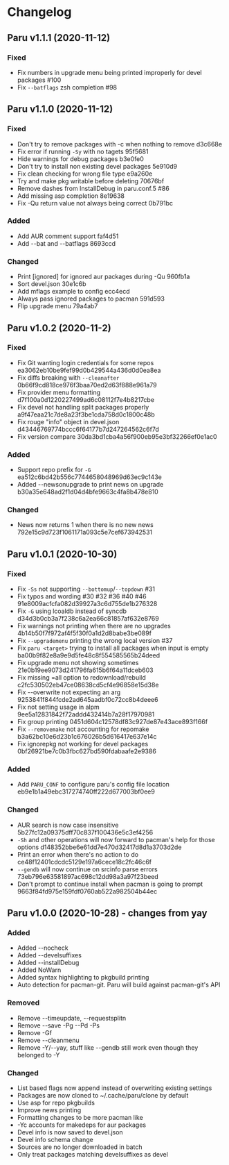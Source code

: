 # Changelog

## Paru v1.1.1 (2020-11-12)

### Fixed

- Fix numbers in upgrade menu being printed improperly for devel packages #100
- Fix `--batflags` zsh completion #98

## Paru v1.1.0 (2020-11-12)

### Fixed

- Don't try to remove packages with -c when nothing to remove d3c668e
- Fix error if running `-Sy` with no tagets 95f5681
- Hide warnings for debug packages b3e0fe0
- Don't try to install non existing devel packages 5e910d9
- Fix clean checking for wrong file type e9a260e
- Try and make pkg writable before deleting 70676bf
- Remove dashes from InstallDebug in paru.conf.5 #86
- Add missing asp completion 8e19638
-  Fix -Qu return value not always being correct 0b791bc

### Added

- Add AUR comment support faf4d51
- Add --bat and --batflags 8693ccd

### Changed

- Print [ignored] for ignored aur packages during -Qu 960fb1a
- Sort devel.json 30e1c6b
- Add mflags example to config ecc4ecd
- Always pass ignored packages to pacman 591d593
- Flip upgrade menu 79a4ab7

## Paru v1.0.2 (2020-11-2)

### Fixed

- Fix Git wanting login credentials for some repos ea3062eb10be9fef99d0b429544a436d0d0ea8ea
- Fix diffs breaking with `--cleanafter` 0b66f9cd818ce976f3baa70ed2d63f888e961a79
- Fix provider menu formatting d7f100a0d1220227499ad6c08112f7e4b8217cbe
- Fix devel not handling split packages properly a9f47eaa21c7de8a23f3be1cda758d0c1800c48b
- Fix rouge "info" object in devel.json d43446769774bccc6f64177b7d247264562c6f7d
- Fix version compare 30da3bd1cba4a56f900eb95e3bf32266ef0e1ac0

### Added

- Support repo prefix for `-G` ea512c6bd42b556c7744658048969d63ec9c143e
- Added --newsonupgrade to print news on upgrade b30a35e648ad2f1d04d4bfe9663c4fa8b478e810

### Changed

- News now returns 1 when there is no new news 792e15c9d723f1061171a093c5e7cef673942531

## Paru v1.0.1 (2020-10-30)

### Fixed

- Fix `-Ss` not supporting `--bottomup`/`--topdown` #31 
- Fix typos and wording #30 #32 #36 #40 #46 91e8009acfcfa082d39927a3c6d755de1b276328
- Fix `-G` using lcoaldb instead of syncdb d34d3b0cb3a7f238c6a2ea66c81857af632e8769
- Fix warnings not printing when there are no upgrades 4b14b50f7f972af4f5f30f0a1d2d8babe3be089f
- Fix `--upgrademenu` printing the wrong local version #37
- Fix `paru <target>` trying to install all packages when input is empty ba00b9f82e8a9e9d5fe48c8f554585565b24deed
- Fix upgrade menu not showing sometimes 21e0b19ee9073d241796fa615b6f64a11dceb603
- Fix missing =all option to redownload/rebuild c2fc530502eb47ce08638cd5cf4e96858e15d38e
- Fix --overwrite not expecting an arg 9253841f844fcde2ad645aadbf0c72cc8b4deee6
- Fix not setting usage in alpm 9ee5a12831842f72addd432414b7a28f17970981
- Fix group printing 0451d604c12578df83c927de87e43ace893f166f
- Fix `--removemake` not accounting for repomake b3a62bc10e6d23b1c676026b5d616417e637e14c
- Fix ignorepkg not working for devel packages 0bf26921be7c0b3fbc627bd590fdabaafe2e9386

### Added

- Add `PARU_CONF` to configure paru's config file location eb9e1b1a49ebc317274740ff222d677003bf0ee9

### Changed

- AUR search is now case insensitive 5b27fc12a09375dff70c837f100436e5c3ef4256
- `-Sh` and other operations will now forward to pacman's help for those options d148352bbe6e61dd7e470d32417d8d1a3703d2de
- Print an error when there's no action to do ce48f12401cdcdc5129e197a6cece18c2fc46c6f
- `--gendb` will now continue on srcinfo parse errors 73eb796e63581897ac698c12dd98a3a97f23beed
- Don't prompt to continue install when pacman is going to prompt 9663f84fd975e159fdf0760ab522a982504b44ec

## Paru v1.0.0 (2020-10-28) - changes from yay

### Added

- Added --nocheck
- Added --develsuffixes
- Added --installDebug
- Added NoWarn
- Added syntax highlighting to pkgbuild printing
- Auto detection for pacman-git. Paru will build against pacman-git's API

### Removed

- Remove --timeupdate, --requestsplitn
- Remove --save -Pg --Pd -Ps
- Remove -Gf
- Remove --cleanmenu
- Remove -Y/--yay, stuff like --gendb still work even though they belonged to -Y

### Changed

- List based flags now append instead of overwriting existing settings
- Packages are now cloned to ~/.cache/paru/clone by default
- Use asp for repo pkgbuilds
- Improve news printing
- Formatting changes to be more pacman like
- -Yc accounts for makedeps for aur packages
- Devel info is now saved to devel.json
- Devel info schema change
- Sources are no longer downloaded in batch
- Only treat packages matching develsuffixes as devel
